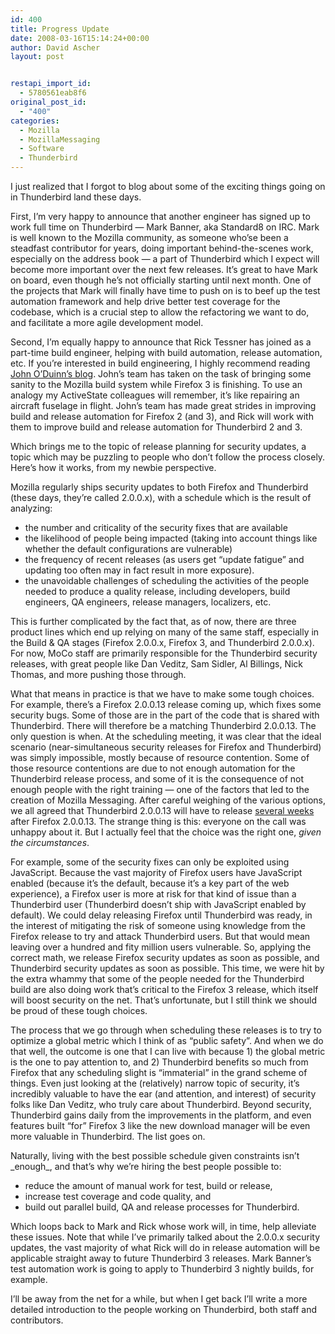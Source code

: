 ```yaml
---
id: 400
title: Progress Update
date: 2008-03-16T15:14:24+00:00
author: David Ascher
layout: post


restapi_import_id:
  - 5780561eab8f6
original_post_id:
  - "400"
categories:
  - Mozilla
  - MozillaMessaging
  - Software
  - Thunderbird
---
```

I just realized that I forgot to blog about some of the exciting things going on in Thunderbird land these days.

First, I&#8217;m very happy to announce that another engineer has signed up to work full time on Thunderbird &#8212; Mark Banner, aka Standard8 on IRC. Mark is well known to the Mozilla community, as someone who&#8217;se been a steadfast contributor for years, doing important behind-the-scenes work, especially on the address book &#8212; a part of Thunderbird which I expect will become more important over the next few releases. It&#8217;s great to have Mark on board, even though he&#8217;s not officially starting until next month. One of the projects that Mark will finally have time to push on is to beef up the test automation framework and help drive better test coverage for the codebase, which is a crucial step to allow the refactoring we want to do, and facilitate a more agile development model.

Second, I&#8217;m equally happy to announce that Rick Tessner has joined as a part-time build engineer, helping with build automation, release automation, etc. If you&#8217;re interested in build engineering, I highly recommend reading [John O&#8217;Duinn&#8217;s blog](http://oduinn.com/blog/category/mozilla/). John&#8217;s team has taken on the task of bringing some sanity to the Mozilla build system while Firefox 3 is finishing. To use an analogy my ActiveState colleagues will remember, it&#8217;s like repairing an aircraft fuselage in flight. John&#8217;s team has made great strides in improving build and release automation for Firefox 2 (and 3), and Rick will work with them to improve build and release automation for Thunderbird 2 and 3.

Which brings me to the topic of release planning for security updates, a topic which may be puzzling to people who don&#8217;t follow the process closely. Here&#8217;s how it works, from my newbie perspective.

Mozilla regularly ships security updates to both Firefox and Thunderbird (these days, they&#8217;re called 2.0.0.x), with a schedule which is the result of analyzing:

  * the number and criticality of the security fixes that are available
  * the likelihood of people being impacted (taking into account things like whether the default configurations are vulnerable)
  * the frequency of recent releases (as users get &#8220;update fatigue&#8221; and updating too often may in fact result in more exposure).
  * the unavoidable challenges of scheduling the activities of the people needed to produce a quality release, including developers, build engineers, QA engineers, release managers, localizers, etc.

This is further complicated by the fact that, as of now, there are three product lines which end up relying on many of the same staff, especially in the Build & QA stages (Firefox 2.0.0.x, Firefox 3, and Thunderbird 2.0.0.x). For now, MoCo staff are primarily responsible for the Thunderbird security releases, with great people like Dan Veditz, Sam Sidler, Al Billings, Nick Thomas, and more pushing those through.

What that means in practice is that we have to make some tough choices. For example, there&#8217;s a Firefox 2.0.0.13 release coming up, which fixes some security bugs. Some of those are in the part of the code that is shared with Thunderbird. There will therefore be a matching Thunderbird 2.0.0.13. The only question is when. At the scheduling meeting, it was clear that the ideal scenario (near-simultaneous security releases for Firefox and Thunderbird) was simply impossible, mostly because of resource contention. Some of those resource contentions are due to not enough automation for the Thunderbird release process, and some of it is the consequence of not enough people with the right training &#8212; one of the factors that led to the creation of Mozilla Messaging. After careful weighing of the various options, we all agreed that Thunderbird 2.0.0.13 will have to release [several weeks](http://wiki.mozilla.org/Releases) after Firefox 2.0.0.13. The strange thing is this: everyone on the call was unhappy about it. But I actually feel that the choice was the right one, _given the circumstances_.

For example, some of the security fixes can only be exploited using JavaScript. Because the vast majority of Firefox users have JavaScript enabled (because it&#8217;s the default, because it&#8217;s a key part of the web experience), a Firefox user is more at risk for that kind of issue than a Thunderbird user (Thunderbird doesn&#8217;t ship with JavaScript enabled by default). We could delay releasing Firefox until Thunderbird was ready, in the interest of mitigating the risk of someone using knowledge from the Firefox release to try and attack Thunderbird users. But that would mean leaving over a hundred and fity million users vulnerable. So, applying the correct math, we release Firefox security updates as soon as possible, and Thunderbird security updates as soon as possible. This time, we were hit by the extra whammy that some of the people needed for the Thunderbird build are also doing work that&#8217;s critical to the Firefox 3 release, which itself will boost security on the net. That&#8217;s unfortunate, but I still think we should be proud of these tough choices.

The process that we go through when scheduling these releases is to try to optimize a global metric which I think of as &#8220;public safety&#8221;. And when we do that well, the outcome is one that I can live with because 1) the global metric is the one to pay attention to, and 2) Thunderbird benefits so much from Firefox that any scheduling slight is &#8220;immaterial&#8221; in the grand scheme of things. Even just looking at the (relatively) narrow topic of security, it&#8217;s incredibly valuable to have the ear (and attention, and interest) of security folks like Dan Veditz, who truly care about Thunderbird. Beyond security, Thunderbird gains daily from the improvements in the platform, and even features built &#8220;for&#8221; Firefox 3 like the new download manager will be even more valuable in Thunderbird. The list goes on.

Naturally, living with the best possible schedule given constraints isn&#8217;t \_enough\_, and that&#8217;s why we&#8217;re hiring the best people possible to:

  * reduce the amount of manual work for test, build or release,
  * increase test coverage and code quality, and
  * build out parallel build, QA and release processes for Thunderbird.

Which loops back to Mark and Rick whose work will, in time, help alleviate these issues. Note that while I&#8217;ve primarily talked about the 2.0.0.x security updates, the vast majority of what Rick will do in release automation will be applicable straight away to future Thunderbird 3 releases. Mark Banner&#8217;s test automation work is going to apply to Thunderbird 3 nightly builds, for example.

I&#8217;ll be away from the net for a while, but when I get back I&#8217;ll write a more detailed introduction to the people working on Thunderbird, both staff and contributors.
